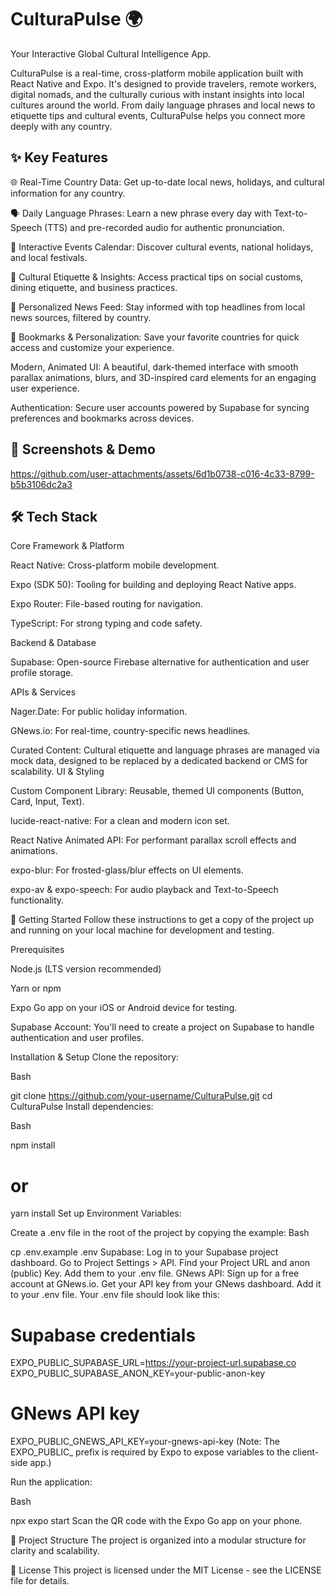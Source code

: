 
# CulturaPulse 🌍

Your Interactive Global Cultural Intelligence App.

CulturaPulse is a real-time, cross-platform mobile application built with React Native and Expo. It's designed to provide travelers, remote workers, digital nomads, and the culturally curious with instant insights into local cultures around the world. From daily language phrases and local news to etiquette tips and cultural events, CulturaPulse helps you connect more deeply with any country.




## ✨ Key Features

 🌐 Real-Time Country Data: Get up-to-date local news, holidays, and cultural information for any country.

🗣️ Daily Language Phrases: Learn a new phrase every day with Text-to-Speech (TTS) and pre-recorded audio for authentic pronunciation.

📅 Interactive Events Calendar: Discover cultural events, national holidays, and local festivals.

🤝 Cultural Etiquette & Insights: Access practical tips on social customs, dining etiquette, and business practices.

📰 Personalized News Feed: Stay informed with top headlines from local news sources, filtered by country.

🔖 Bookmarks & Personalization: Save your favorite countries for quick access and customize your experience.

Modern, Animated UI: A beautiful, dark-themed interface with smooth parallax animations, blurs, and 3D-inspired card elements for an engaging user experience.

Authentication: Secure user accounts powered by Supabase for syncing preferences and bookmarks across devices.


## 📸 Screenshots & Demo

https://github.com/user-attachments/assets/6d1b0738-c016-4c33-8799-b5b3106dc2a3

## 🛠️ Tech Stack

Core Framework & Platform

React Native: Cross-platform mobile development.

Expo (SDK 50): Tooling for building and deploying React Native apps.

Expo Router: File-based routing for navigation.

TypeScript: For strong typing and code safety.



Backend & Database

Supabase: Open-source Firebase alternative for authentication and user profile storage.

APIs & Services

Nager.Date: For public holiday information.

GNews.io: For real-time, country-specific news headlines.

Curated Content: Cultural etiquette and language phrases are managed via mock data, designed to be replaced by a dedicated backend or CMS for scalability.
UI & Styling

Custom Component Library: Reusable, themed UI components (Button, Card, Input, Text).

lucide-react-native: For a clean and modern icon set.

React Native Animated API: For performant parallax scroll effects and animations.

expo-blur: For frosted-glass/blur effects on UI elements.

expo-av & expo-speech: For audio playback and Text-to-Speech functionality.



🚀 Getting Started
Follow these instructions to get a copy of the project up and running on your local machine for development and testing.

Prerequisites

Node.js (LTS version recommended)

Yarn or npm

Expo Go app on your iOS or Android device for testing.

Supabase Account: You'll need to create a project on Supabase to handle authentication and user profiles.



Installation & Setup
Clone the repository:

Bash


git clone https://github.com/your-username/CulturaPulse.git
cd CulturaPulse
Install dependencies:

Bash

npm install
# or
yarn install
Set up Environment Variables:

Create a .env file in the root of the project by copying the example:
Bash

cp .env.example .env
Supabase:
Log in to your Supabase project dashboard.
Go to Project Settings > API.
Find your Project URL and anon (public) Key.
Add them to your .env file.
GNews API:
Sign up for a free account at GNews.io.
Get your API key from your GNews dashboard.
Add it to your .env file.
Your .env file should look like this:

# Supabase credentials
EXPO_PUBLIC_SUPABASE_URL=https://your-project-url.supabase.co
EXPO_PUBLIC_SUPABASE_ANON_KEY=your-public-anon-key

# GNews API key
EXPO_PUBLIC_GNEWS_API_KEY=your-gnews-api-key
(Note: The EXPO_PUBLIC_ prefix is required by Expo to expose variables to the client-side app.)

Run the application:

Bash

npx expo start
Scan the QR code with the Expo Go app on your phone.

📂 Project Structure
The project is organized into a modular structure for clarity and scalability.





📄 License
This project is licensed under the MIT License - see the LICENSE file for details.
